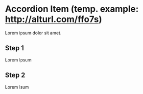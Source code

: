 Accordion Item (temp. example: http://alturl.com/ffo7s)
================================================
Lorem ipsum dolor sit amet.

Step 1
------
Lorem Ipsum

Step 2
------
Lorem Isum
